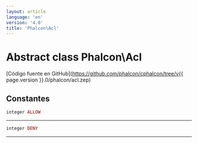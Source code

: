 ```yaml
---
layout: article
language: 'en'
version: '4.0'
title: 'Phalcon\Acl'
---
```

# Abstract class **Phalcon\Acl**

[Código fuente en GitHub](https://github.com/phalcon/cphalcon/tree/v{{ page.version }}.0/phalcon/acl.zep)

## Constantes

```php
integer ALLOW
```

* * *

```php
integer DENY
```

* * *